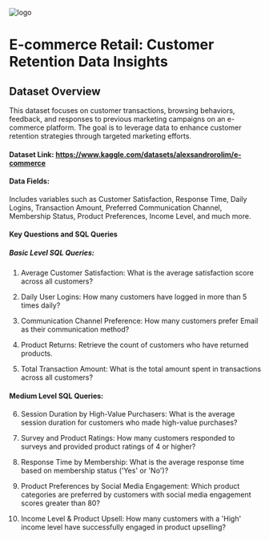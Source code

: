 ![logo](https://github.com/Mgit125/E-commerce-Retail/blob/main/z.png)

# E-commerce Retail: Customer Retention Data Insights

## Dataset Overview
This dataset focuses on customer transactions, browsing behaviors, feedback, and responses to previous marketing campaigns on an e-commerce platform. The goal is to leverage data to enhance customer retention strategies through targeted marketing efforts.

#### Dataset Link: https://www.kaggle.com/datasets/alexsandrorolim/e-commerce
#### Data Fields: 
Includes variables such as Customer Satisfaction, Response Time, Daily Logins, Transaction Amount, Preferred Communication Channel, Membership Status, Product Preferences, Income Level, and much more.

#### Key Questions and SQL Queries

##### Basic Level SQL Queries:

1. Average Customer Satisfaction: What is the average satisfaction score across all customers?

2. Daily User Logins: How many customers have logged in more than 5 times daily?

3. Communication Channel Preference: How many customers prefer Email as their communication method?

4. Product Returns: Retrieve the count of customers who have returned products.

5. Total Transaction Amount: What is the total amount spent in transactions across all customers?

#### Medium Level SQL Queries:

6. Session Duration by High-Value Purchasers: What is the average session duration for customers who made high-value purchases?

7. Survey and Product Ratings: How many customers responded to surveys and provided product ratings of 4 or higher?

8. Response Time by Membership: What is the average response time based on membership status ('Yes' or 'No')?

9. Product Preferences by Social Media Engagement: Which product categories are preferred by customers with social media 
engagement scores greater than 80?

10. Income Level & Product Upsell: How many customers with a 'High' income level have successfully engaged in product upselling?
